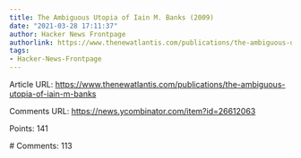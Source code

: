 ```yaml
---
title: The Ambiguous Utopia of Iain M. Banks (2009)
date: "2021-03-28 17:11:37"
author: Hacker News Frontpage
authorlink: https://www.thenewatlantis.com/publications/the-ambiguous-utopia-of-iain-m-banks
tags:
- Hacker-News-Frontpage
---
```


<p>Article URL: <a href="https://www.thenewatlantis.com/publications/the-ambiguous-utopia-of-iain-m-banks">https://www.thenewatlantis.com/publications/the-ambiguous-utopia-of-iain-m-banks</a></p>
<p>Comments URL: <a href="https://news.ycombinator.com/item?id=26612063">https://news.ycombinator.com/item?id=26612063</a></p>
<p>Points: 141</p>
<p># Comments: 113</p>
